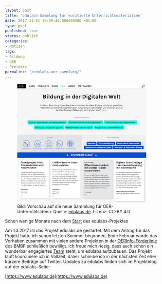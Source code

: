 ```yaml
---
layout: post
title: 'edulabs-Sammlung für kuratierte Unterrichtsmaterialien'
date: 2017-11-01 19:29:44.000000000 +01:00
type: post
published: true
status: publish
categories:
- Notizen
tags:
- Bildung
- OER
- Projekte
permalink: "/edulabs-oer-sammlung/"
---
```


<figure>
    <img src="/assets/img/2017_OER-Filter_preview.png" />
    <figcaption>
    Bild: Vorschau auf die neue Sammlung für OER-Unterrichtsideen. Quelle: <a href="https://edulabs.de/blog/plattform-fuer-kuratierte-oer-bald-online">edulabs.de</a>. Lizenz: CC-BY 4.0
    </figcaption>
</figure>

Schon wenige Monate nach dem [Start](/edulabs-projektstart/) des edulabs-Projektes

Am 1.3.2017 ist das Projekt edulabs.de gestartet. Mit dem Antrag für das Projekt hatte ich schon letzten Sommer begonnen, Ende Februar wurde das Vorhaben zusammen mit vielen andere Projekten in der [OERInfo-Förderlinie](https://www.bmbf.de/foerderungen/bekanntmachung-1132.html) des BMBF schließlich bewilligt. Ich freue mich riesig, dass auch schon ein wunderbar engagiertes [Team](https://edulabs.de/about/) steht, um edulabs aufzubauen. Das Projekt läuft koordiniere ich in Vollzeit, daher schreibe ich in der nächsten Zeit eher kürzere Beiträge auf Twitter. Updates zu edulabs finden sich im Projektblog auf der edulabs-Seite:

[https://www.edulabs.de](https://www.edulabs.de)

